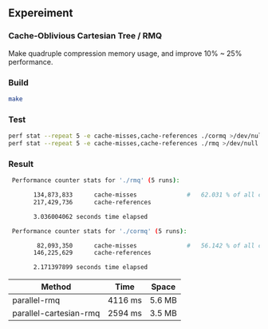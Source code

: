 ## Expereiment ##

### Cache-Oblivious Cartesian Tree / RMQ ###

Make quadruple compression memory usage, and improve 10% ~ 25% performance.

### Build ###

```bash
make
```

### Test ###

```bash
perf stat --repeat 5 -e cache-misses,cache-references ./cormq >/dev/null
perf stat --repeat 5 -e cache-misses,cache-references ./rmq >/dev/null
```

### Result ###

```bash
 Performance counter stats for './rmq' (5 runs):

       134,873,833      cache-misses              #   62.031 % of all cache refs      ( +-  6.88% )
       217,429,736      cache-references                                              ( +-  3.72% )

       3.036004062 seconds time elapsed                                          ( +-  1.34% )
```

```bash
 Performance counter stats for './cormq' (5 runs):

        82,093,350      cache-misses              #   56.142 % of all cache refs      ( +-  4.45% )
       146,225,629      cache-references                                              ( +-  0.67% )

       2.171397899 seconds time elapsed                                          ( +-  0.44% )
```

|Method                | Time   | Space |
|----------------------|--------|-------|
|parallel-rmq          | 4116 ms| 5.6 MB|
|parallel-cartesian-rmq| 2594 ms| 3.5 MB|
